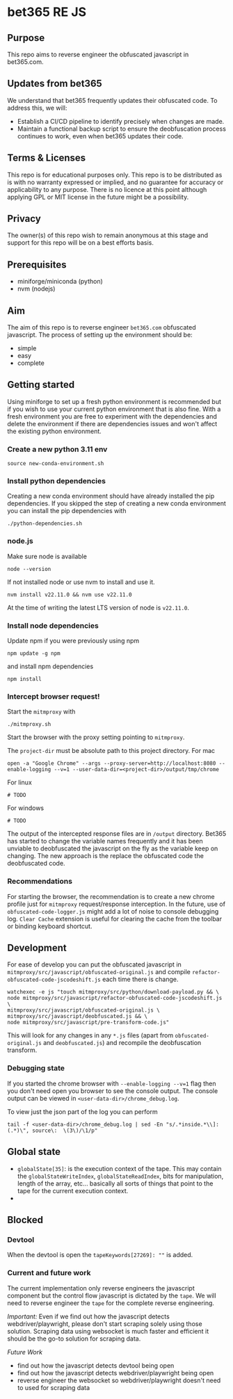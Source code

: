 # bet365 RE JS
## Purpose
This repo aims to reverse engineer the obfuscated javascript in bet365.com.

## Updates from bet365
We understand that bet365 frequently updates their obfuscated code.
To address this, we will:
* Establish a CI/CD pipeline to identify precisely when changes are made.
* Maintain a functional backup script to ensure the deobfuscation process continues to work, even when bet365 updates their code.

## Terms & Licenses
This repo is for educational purposes only.
This repo is to be distributed as is with no warranty expressed or implied, and no guarantee for accuracy or applicability to any purpose.
There is no licence at this point although applying GPL or MIT license in the future might be a possibility.

## Privacy
The owner(s) of this repo wish to remain anonymous at this stage and support for this repo will be on a best efforts basis.

## Prerequisites
* miniforge/miniconda (python)
* nvm (nodejs)

## Aim
The aim of this repo is to reverse engineer `bet365.com` obfuscated javascript.
The process of setting up the environment should be:
* simple
* easy
* complete

## Getting started
Using miniforge to set up a fresh python environment is recommended but if you wish to use your current python environment that is also fine.
With a fresh environment you are free to experiment with the dependencies and delete the environment if there are dependencies issues and won't affect the existing python environment.

### Create a new python 3.11 env
```
source new-conda-environment.sh
```

### Install python dependencies
Creating a new conda environment should have already installed the pip dependencies.
If you skipped the step of creating a new conda environment you can install the pip dependencies with
```
./python-dependencies.sh
```

### node.js
Make sure node is available 
```
node --version
```

If not installed node or use nvm to install and use it.
```
nvm install v22.11.0 && nvm use v22.11.0
```
At the time of writing the latest LTS version of node is `v22.11.0`.

### Install node dependencies
Update npm if you were previously using npm
```
npm update -g npm
```

and install npm dependencies
```
npm install
```

### Intercept browser request!
Start the `mitmproxy` with
```
./mitmproxy.sh
```
Start the browser with the proxy setting pointing to `mitmproxy`.

The `project-dir` must be absolute path to this project directory.
For mac
```
open -a "Google Chrome" --args --proxy-server=http://localhost:8080 --enable-logging --v=1 --user-data-dir=<project-dir>/output/tmp/chrome
```
For linux
```
# TODO
```
For windows
```
# TODO
```

The output of the intercepted response files are in `/output` directory.
Bet365 has started to change the variable names frequently and it has been unviable to deobfuscated the javascript on the fly as the variable keep on changing.
The new approach is the replace the obfuscated code the deobfuscated code.

### Recommendations
For starting the browser, the recommendation is to create a new chrome profile just for `mitmproxy` request/response interception.
In the future, use of `obfuscated-code-logger.js` might add a lot of noise to console debugging log.
`Clear Cache` extension is useful for clearing the cache from the toolbar or binding keyboard shortcut.

## Development
For ease of develop you can put the obfuscated javascript in `mitmproxy/src/javascript/obfuscated-original.js` and compile `refactor-obfuscated-code-jscodeshift.js` each time there is change.
```
watchexec -e js "touch mitmproxy/src/python/download-payload.py && \
node mitmproxy/src/javascript/refactor-obfuscated-code-jscodeshift.js \
mitmproxy/src/javascript/obfuscated-original.js \
mitmproxy/src/javascript/deobfuscated.js && \
node mitmproxy/src/javascript/pre-transform-code.js"
```
This will look for any changes in any `*.js` files (apart from `obfuscated-original.js` and `deobfuscated.js`) and recompile the deobfuscation transform.

### Debugging state
If you started the chrome browser with `--enable-logging --v=1` flag then you don't need open you browser to see the console output.
The console output can be viewed in `<user-data-dir>/chrome_debug.log`.

To view just the json part of the log you can perform
```
tail -f <user-data-dir>/chrome_debug.log | sed -En "s/.*inside.*\\]: (.*)\", source\:  \(3\)/\1/p"
```

## Global state
* `globalState[35]`: is the execution context of the tape. This may contain the `globalStateWriteIndex`, `globalStateReadIndex`, bits for manipulation, length of the array, etc... basically
all sorts of things that point to the tape for the current execution context.
* 

## Blocked
### Devtool
When the devtool is open the `tapeKeywords[27269]: ""` is added. 


### Current and future work
The current implementation only reverse engineers the javascript component but the control flow javascript is dictated by the `tape`.
We will need to reverse engineer the `tape` for the complete reverse engineering.

*Important:* Even if we find out how the javascript detects webdriver/playwright, please don't start scraping solely using those solution.
Scraping data using websocket is much faster and efficient it should be the go-to solution for scraping data.

*Future Work*
* find out how the javascript detects devtool being open
* find out how the javascript detects webdriver/playwright being open
* reverse engineer the websocket so webdriver/playwright doesn't need to used for scraping data

